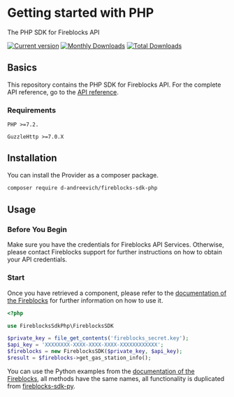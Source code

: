 # Getting started with PHP

The PHP SDK for Fireblocks API

[![Current version](https://img.shields.io/packagist/v/d-andreevich/fireblocks-sdk-php.svg?logo=composer)](https://packagist.org/packages/d-andreevich/fireblocks-sdk-php)
[![Monthly Downloads](https://img.shields.io/packagist/dm/d-andreevich/fireblocks-sdk-php.svg)](https://packagist.org/packages/d-andreevich/fireblocks-sdk-php/stats)
[![Total Downloads](https://img.shields.io/packagist/dt/d-andreevich/fireblocks-sdk-php.svg)](https://packagist.org/packages/d-andreevich/fireblocks-sdk-php/stats)

## Basics
This repository contains the PHP SDK for Fireblocks API.
For the complete API reference, go to the [API reference](https://docs.fireblocks.com/api).


### Requirements
`PHP >=7.2.`

`GuzzleHttp >=7.0.X`

## Installation

You can install the Provider as a composer package.

```bash
composer require d-andreevich/fireblocks-sdk-php
```

## Usage
### Before You Begin
Make sure you have the credentials for Fireblocks API Services. Otherwise, please contact Fireblocks support for further instructions on how to obtain your API credentials.

### Start
Once you have retrieved a component, please refer to the [documentation of the Fireblocks](https://docs.fireblocks.com/api/?python#introduction)
for further information on how to use it.


```php
<?php

use FireblocksSdkPhp\FireblocksSDK

$private_key = file_get_contents('fireblocks_secret.key');
$api_key = 'XXXXXXXX-XXXX-XXXX-XXXX-XXXXXXXXXXXX';
$fireblocks = new FireblocksSDK($private_key, $api_key);
$result = $fireblocks->get_gas_station_info();
```

You can use the Python examples from the [documentation of the Fireblocks](https://docs.fireblocks.com/api/?python#introduction), all methods have the same names, all functionality is duplicated from [fireblocks-sdk-py](https://github.com/fireblocks/fireblocks-sdk-py).